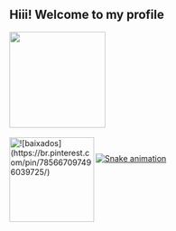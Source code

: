 ## Hiii! Welcome to my profile
 <div>
  <a href="https://github.com/rafaballerini">
  <img height="170em" src="https://github-readme-stats.vercel.app/api/top-langs/?username=VictoriaCardosoChavesLeite&layout=compact&langs_count=16&theme=dracula"/>
<div>
<div style="display: inline_block"><br>
 <img height="150em" img align="left" alt="![baixados](https://br.pinterest.com/pin/785667097496039725/)" src="https://i.pinimg.com/originals/c8/8d/16/c88d1625183ea6d0bc1301670318a17c.gif">
</div>
  
  ##
 
<div> 
 
  ![Snake animation](https://github.com/VictoriaCardosoChavesLeite/VictoriaCardosoChavesLeite/blob/output/github-contribution-grid-snake.svg)
 
</div>
